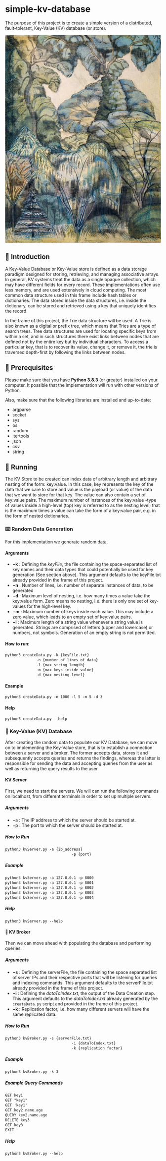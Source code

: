 # simple-kv-database
The purpose of this project is to create a simple version of a distributed, fault-tolerant, Key-Value (KV) database (or store).

![Tree](/aes/tree.jpeg)

## 📗 Introduction

A Key-Value Database or Key-Value store is defined as a data storage paradigm designed for storing, retrieving, and managing associative arrays. In general, KV systems treat the data as a single opaque collection, which may have different fields for every record. These implementations often use less memory, and are used extensively in cloud computing. The most common data structure used in this frame include hash tables or dictionaries. The data stored inside the data structures, i.e. inside the dictionary, can be stored and retrieved using a key that uniquely identifies the record.

In the frame of this project, the Trie data structure will be used. A Trie is also known as a digital or prefix tree, which means that Tries are a type of search trees. Tree data structures are used for locating specific keys from within a set, and in such structures there exist links between nodes that are defined not by the entire key but by individual characters. To access a particular key, that is to recover its value, change it, or remove it, the trie is traversed depth-first by following the links between nodes.

## 🔑 Prerequisites

Please make sure that you have **Python 3.8.3** (or greater) installed on your computer. It possible that the implementation will run with other versions of Python.

Also, make sure that the following libraries are installed and up-to-date:
* argparse
* socket
* sys
* os
* random
* itertools
* json
* csv
* string

## 👟 Running

The KV Store to be created can index data of arbitrary length and arbitrary nesting of the form: key:value. In this case, key represents the key of the data that we care to store and value is the payload (or value) of the data that we want to store for that key. The value can also contain a set of key:value pairs. The maximum number of instances of the key:value -type of values inside a high-level (top) key is referred to as the nesting level; that is the maximum times a value can take the form of a key:value pair, e.g. in the form of nested dictionaries.

### ⌨️ Random Data Generation

For this implementation we generate random data.

#### Arguments

- **−k** : Defining the _keyFile_, the file containing the space-separated list of key names and their data types that could potentially be used for key generation (See section above). This argument defaults to the keyFile.txt already provided in the frame of this project.
- **−n** : Number of lines, i.e. number of separate instances of data, to be generated
- **−d** : Maximum level of nesting, i.e. how many times a value take the key:value form. Zero means no nesting, i.e. there is only one set of key-values for the high-level key.
- **−m** : Maximum number of keys inside each value. This may include a zero value, which leads to an empty set of key:value pairs.
- **−l** : Maximum length of a string value whenever a string value is generated. Strings are comprised of letters (upper and lowercase) or numbers, not symbols. Generation of an empty string is not permitted.

#### How to run:

```
python3 createData.py -k {keyFile.txt}
		      -n {number of lines of data}
		      -l {max string length}
		      -m {max keys inside value}
		      -d {max nesting level}

```

#### Example

```
python3 createData.py -n 1000 -l 5 -m 5 -d 3

```

#### Help

```
python3 createData.py --help

```

### 📂 Key-Value (KV) Database

After creating the random data to populate our KV Database, we can move on to implementing the Key-Value store, that is to establish a connection between a server and a broker. The former accepts data, stores it and subsequently accepts queries and returns the findings, whereas the latter is responsible for sending the data and accepting queries from the user as well as returning the query results to the user.

#### KV Server

First, we need to start the servers. We will can run the following commands on localhost, from different terminals in order to set up multiple servers.

##### Arguments

* −a : The IP address to which the server should be started at.
* −p : The port to which the server should be started at.

##### How to Run

```
python3 kvServer.py -a {ip_address}
					          -p {port}

```

##### Example

```
python3 kvServer.py -a 127.0.0.1 -p 8000
python3 kvServer.py -a 127.0.0.1 -p 8001
python3 kvServer.py -a 127.0.0.1 -p 8002
python3 kvServer.py -a 127.0.0.1 -p 8003
python3 kvServer.py -a 127.0.0.1 -p 8004

```

##### Help

```
python3 kvServer.py --help

```

#### 💼 KV Broker

Then we can move ahead with populating the database and performing queries.

##### Arguments

* **−s** : Defining the serverFile, the file containing the space separated list of server IPs and their respective ports that will be listening for queries and indexing commands. This argument defaults to the serverFile.txt already provided in the frame of this project.
* **−i** : Defining the *dataToIndex.txt*, the output of the Data Creation step. This argument defaults to the *dataToIndex.txt* already generated by the `createData.py` script and provided in the frame of this project.
* **−k** : Replication factor, i.e. how many different servers will have the same replicated data.

##### How to Run

```
python3 kvBroker.py -s {serverFile.txt}
					          -i {dataToIndex.txt}
					          -k {replication factor}
```

##### Example

```
python3 kvBroker.py -k 3
```

##### Example Query Commands

```
GET key1
GET "key1"
GET 'key1'
GET key2.name.age
QUERY key2.name.age
DELETE key3
GET key3
EXIT
```

##### Help

```
python3 kvBroker.py --help
```
